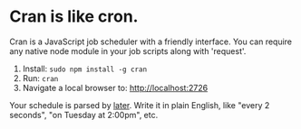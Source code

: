 # Cran is like cron.

Cran is a JavaScript job scheduler with a friendly interface.
You can require any native node module in your job scripts along with 'request'.

1. Install: `sudo npm install -g cran`
2. Run: `cran`
3. Navigate a local browser to: [http://localhost:2726]()

Your schedule is parsed by [later](http://bunkat.github.io/later/parsers.html#text). 
Write it in plain English, like "every 2 seconds", "on Tuesday at 2:00pm", etc.
